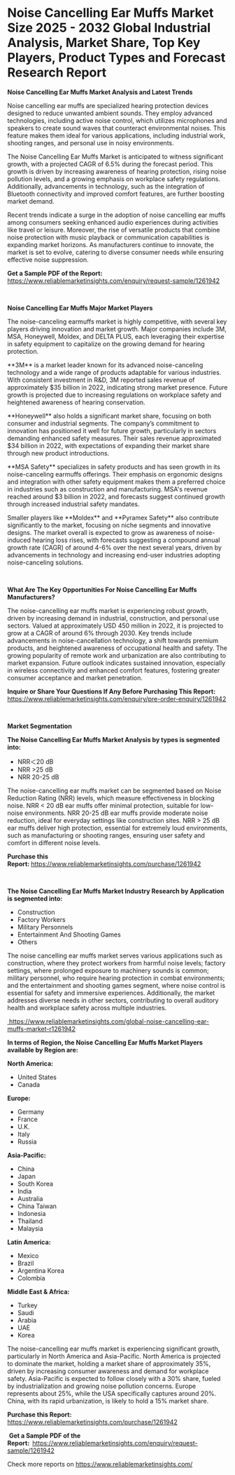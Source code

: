 <p><h1>Noise Cancelling Ear Muffs Market Size 2025 - 2032 Global Industrial Analysis, Market Share, Top Key Players, Product Types and Forecast Research Report</h1></p><p><strong>Noise Cancelling Ear Muffs Market Analysis and Latest Trends</strong></p>
<p><p>Noise cancelling ear muffs are specialized hearing protection devices designed to reduce unwanted ambient sounds. They employ advanced technologies, including active noise control, which utilizes microphones and speakers to create sound waves that counteract environmental noises. This feature makes them ideal for various applications, including industrial work, shooting ranges, and personal use in noisy environments.</p><p>The Noise Cancelling Ear Muffs Market is anticipated to witness significant growth, with a projected CAGR of 6.5% during the forecast period. This growth is driven by increasing awareness of hearing protection, rising noise pollution levels, and a growing emphasis on workplace safety regulations. Additionally, advancements in technology, such as the integration of Bluetooth connectivity and improved comfort features, are further boosting market demand.</p><p>Recent trends indicate a surge in the adoption of noise cancelling ear muffs among consumers seeking enhanced audio experiences during activities like travel or leisure. Moreover, the rise of versatile products that combine noise protection with music playback or communication capabilities is expanding market horizons. As manufacturers continue to innovate, the market is set to evolve, catering to diverse consumer needs while ensuring effective noise suppression.</p></p>
<p><strong>Get a Sample PDF of the Report:&nbsp;</strong> <a href="https://www.reliablemarketinsights.com/enquiry/request-sample/1261942?utm_campaign=2269&utm_medium=2&utm_source=Github&utm_content=ia&utm_term=06022025&utm_id=noise-cancelling-ear-muffs">https://www.reliablemarketinsights.com/enquiry/request-sample/1261942</a></p>
<p>&nbsp;</p>
<p><strong>Noise Cancelling Ear Muffs Major Market Players</strong></p>
<p><p>The noise-canceling earmuffs market is highly competitive, with several key players driving innovation and market growth. Major companies include 3M, MSA, Honeywell, Moldex, and DELTA PLUS, each leveraging their expertise in safety equipment to capitalize on the growing demand for hearing protection.</p><p>**3M** is a market leader known for its advanced noise-canceling technology and a wide range of products adaptable for various industries. With consistent investment in R&D, 3M reported sales revenue of approximately $35 billion in 2022, indicating strong market presence. Future growth is projected due to increasing regulations on workplace safety and heightened awareness of hearing conservation.</p><p>**Honeywell** also holds a significant market share, focusing on both consumer and industrial segments. The company’s commitment to innovation has positioned it well for future growth, particularly in sectors demanding enhanced safety measures. Their sales revenue approximated $34 billion in 2022, with expectations of expanding their market share through new product introductions.</p><p>**MSA Safety** specializes in safety products and has seen growth in its noise-canceling earmuffs offerings. Their emphasis on ergonomic designs and integration with other safety equipment makes them a preferred choice in industries such as construction and manufacturing. MSA's revenue reached around $3 billion in 2022, and forecasts suggest continued growth through increased industrial safety mandates.</p><p>Smaller players like **Moldex** and **Pyramex Safety** also contribute significantly to the market, focusing on niche segments and innovative designs. The market overall is expected to grow as awareness of noise-induced hearing loss rises, with forecasts suggesting a compound annual growth rate (CAGR) of around 4-6% over the next several years, driven by advancements in technology and increasing end-user industries adopting noise-canceling solutions.</p></p>
<p>&nbsp;</p>
<p><strong>What Are The Key Opportunities For Noise Cancelling Ear Muffs Manufacturers?</strong></p>
<p><p>The noise-cancelling ear muffs market is experiencing robust growth, driven by increasing demand in industrial, construction, and personal use sectors. Valued at approximately USD 450 million in 2022, it is projected to grow at a CAGR of around 6% through 2030. Key trends include advancements in noise-cancellation technology, a shift towards premium products, and heightened awareness of occupational health and safety. The growing popularity of remote work and urbanization are also contributing to market expansion. Future outlook indicates sustained innovation, especially in wireless connectivity and enhanced comfort features, fostering greater consumer acceptance and market penetration.</p></p>
<p><strong>Inquire or Share Your Questions If Any Before Purchasing This Report:</strong> <a href="https://www.reliablemarketinsights.com/enquiry/pre-order-enquiry/1261942?utm_campaign=2269&utm_medium=2&utm_source=Github&utm_content=ia&utm_term=06022025&utm_id=noise-cancelling-ear-muffs">https://www.reliablemarketinsights.com/enquiry/pre-order-enquiry/1261942</a></p>
<p>&nbsp;</p>
<p><strong>Market Segmentation</strong></p>
<p><strong>The Noise Cancelling Ear Muffs Market Analysis by types is segmented into:</strong></p>
<p><ul><li>NRR＜20 dB</li><li>NRR >25 dB</li><li>NRR 20-25 dB</li></ul></p>
<p><p>The noise-cancelling ear muffs market can be segmented based on Noise Reduction Rating (NRR) levels, which measure effectiveness in blocking noise. NRR < 20 dB ear muffs offer minimal protection, suitable for low-noise environments. NRR 20-25 dB ear muffs provide moderate noise reduction, ideal for everyday settings like construction sites. NRR > 25 dB ear muffs deliver high protection, essential for extremely loud environments, such as manufacturing or shooting ranges, ensuring user safety and comfort in different noise levels.</p></p>
<p><strong>Purchase this Report:&nbsp;</strong><a href="https://www.reliablemarketinsights.com/purchase/1261942?utm_campaign=2269&utm_medium=2&utm_source=Github&utm_content=ia&utm_term=06022025&utm_id=noise-cancelling-ear-muffs">https://www.reliablemarketinsights.com/purchase/1261942</a></p>
<p>&nbsp;</p>
<p><strong>The Noise Cancelling Ear Muffs Market Industry Research by Application is segmented into:</strong></p>
<p><ul><li>Construction</li><li>Factory Workers</li><li>Military Personnels</li><li>Entertainment And Shooting Games</li><li>Others</li></ul></p>
<p><p>The noise cancelling ear muffs market serves various applications such as construction, where they protect workers from harmful noise levels; factory settings, where prolonged exposure to machinery sounds is common; military personnel, who require hearing protection in combat environments; and the entertainment and shooting games segment, where noise control is essential for safety and immersive experiences. Additionally, the market addresses diverse needs in other sectors, contributing to overall auditory health and workplace safety across multiple industries.</p></p>
<p><a href="https://www.reliablemarketinsights.com/global-noise-cancelling-ear-muffs-market-r1261942?utm_campaign=2269&utm_medium=2&utm_source=Github&utm_content=ia&utm_term=06022025&utm_id=noise-cancelling-ear-muffs">&nbsp;https://www.reliablemarketinsights.com/global-noise-cancelling-ear-muffs-market-r1261942</a></p>
<p><strong>In terms of Region, the Noise Cancelling Ear Muffs Market Players available by Region are:</strong></p>
<p>
    <p> <strong> North America: </strong>
        <ul>
            <li>United States</li>
            <li>Canada</li>
        </ul>
        </p> 
    <p> <strong> Europe: </strong>
        <ul>
            <li>Germany</li>
            <li>France</li>
            <li>U.K.</li>
            <li>Italy</li>
            <li>Russia</li>
        </ul>
        </p> 
    <p> <strong> Asia-Pacific: </strong>
        <ul>
            <li>China</li>
            <li>Japan</li>
            <li>South Korea</li>
            <li>India</li>
            <li>Australia</li>
            <li>China Taiwan</li>
            <li>Indonesia</li>
            <li>Thailand</li>
            <li>Malaysia</li>
        </ul>
        </p> 
    <p> <strong> Latin America: </strong>
        <ul>
            <li>Mexico</li>
            <li>Brazil</li>
            <li>Argentina Korea</li>
            <li>Colombia</li>
        </ul>
        </p> 
    <p> <strong> Middle East & Africa: </strong>
        <ul>
            <li>Turkey</li>
            <li>Saudi</li>
            <li>Arabia</li>
            <li>UAE</li>
            <li>Korea</li>
        </ul>
    </p>
    </p>
<p><p>The noise-cancelling ear muffs market is experiencing significant growth, particularly in North America and Asia-Pacific. North America is projected to dominate the market, holding a market share of approximately 35%, driven by increasing consumer awareness and demand for workplace safety. Asia-Pacific is expected to follow closely with a 30% share, fueled by industrialization and growing noise pollution concerns. Europe represents about 25%, while the USA specifically captures around 20%. China, with its rapid urbanization, is likely to hold a 15% market share.</p></p>
<p><strong>Purchase this Report: </strong><a href="https://www.reliablemarketinsights.com/purchase/1261942?utm_campaign=2269&utm_medium=2&utm_source=Github&utm_content=ia&utm_term=06022025&utm_id=noise-cancelling-ear-muffs">https://www.reliablemarketinsights.com/purchase/1261942</a></p>
<p>&nbsp;<strong>Get a Sample PDF of the Report:&nbsp;&nbsp;</strong><a href="https://www.reliablemarketinsights.com/enquiry/request-sample/1261942?utm_campaign=2269&utm_medium=2&utm_source=Github&utm_content=ia&utm_term=06022025&utm_id=noise-cancelling-ear-muffs">https://www.reliablemarketinsights.com/enquiry/request-sample/1261942</a></p>
<p><strong></strong></p>
<p>Check more reports on <a href="https://www.reliablemarketinsights.com/?utm_campaign=2269&utm_medium=2&utm_source=Github&utm_content=ia&utm_term=06022025&utm_id=noise-cancelling-ear-muffs">https://www.reliablemarketinsights.com/</a></p>